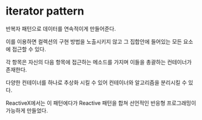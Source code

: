 # iterator pattern

반복자 패턴으로 데이터를 연속적이게 만들어준다.

이를 이용하면 컬렉션의 구현 방법을 노출시키지 않고 그 집합안에 들어있는 모든 요소에 접근할 수 있다.

각 항목은 자신의 다음 항목에 접근하는 메소드를 가지며 이들을 총괄하는 컨테이너가 존재한다.

다양한 컨테이너를 하나로 추상화 시킬 수 있어 컨테이너와 알고리즘을 분리시킬 수 있다.

ReactiveX에서는 이 패턴에다가 Reactive 패턴을 합쳐 선언적인 반응형 프로그래밍이 가능하게 만들었다.